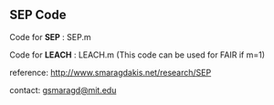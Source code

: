 ## SEP Code

Code for **SEP** :  SEP.m

Code for **LEACH** :  LEACH.m   (This code can be used for FAIR if m=1)


reference:
http://www.smaragdakis.net/research/SEP

contact:
gsmaragd@mit.edu

